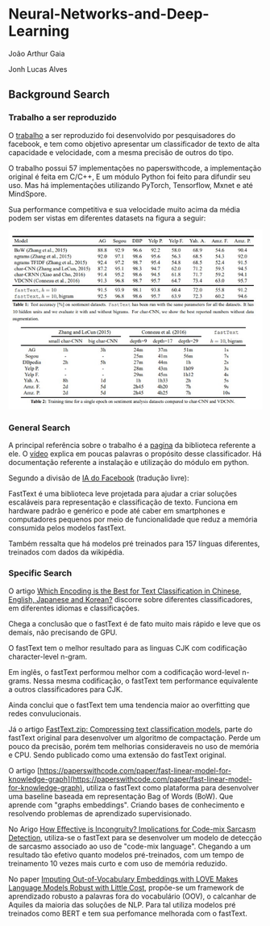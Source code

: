# Neural-Networks-and-Deep-Learning

João Arthur Gaia

Jonh Lucas Alves

## Background Search

### Trabalho a ser reproduzido

O [trabalho](https://paperswithcode.com/paper/bag-of-tricks-for-efficient-text) a ser reproduzido 
foi desenvolvido por pesquisadores do facebook, e tem como objetivo apresentar um classificador de texto
de alta capacidade e velocidade, com a mesma precisão de outros do tipo.

O trabalho possui 57 implementações no paperswithcode, a implementação original é feita em C/C++,
E um módulo Python foi feito para difundir seu uso.
Mas há implementações utilizando PyTorch, Tensorflow, Mxnet e até MindSpore.

Sua performance competitiva e sua velocidade muito acima da média podem ser vistas
em diferentes datasets na figura a seguir:

![bag of tricks](https://github.com/jagra26/Neural-Networks-and-Deep-Learning/blob/main/bag%20of%20tricks.jpg)

### General Search

A principal referência sobre o trabalho é a [pagina](https://fasttext.cc) da biblioteca referente a ele.
O [vídeo](https://youtu.be/og183Y9yHFs) explica em poucas palavras o propósito desse classificador.
Há documentação referente a instalação e utilização do módulo em python.

Segundo a divisão de [IA do Facebook](https://ai.facebook.com/tools/fasttext/) (tradução livre):

FastText é uma biblioteca leve projetada para ajudar a criar soluções escaláveis para representação 
e classificação de texto. Funciona em hardware padrão e genérico e pode até caber em smartphones e 
computadores pequenos por meio de funcionalidade que reduz a memória consumida pelos modelos fastText.

Também ressalta que há modelos pré treinados para 157 línguas diferentes, treinados com dados da wikipédia.

### Specific Search

O artigo 
[Which Encoding is the Best for Text Classification in Chinese, English, Japanese and Korean?](https://paperswithcode.com/paper/which-encoding-is-the-best-for-text)
discorre sobre diferentes classificadores, em diferentes idiomas e classificações.

Chega a conclusão que o fastText é de fato muito mais rápido e leve que os demais, não precisando de GPU.

O fastText tem o melhor resultado para as linguas CJK com codificação character-level n-gram.

Em inglês, o fastText performou melhor com a codificação word-level n-grams. 
Nessa mesma codificação, o fastText tem performance equivalente a outros classificadores para CJK.

Ainda conclui que o fastText tem uma tendencia maior ao overfitting que redes convulucionais.


Já o artigo [FastText.zip: Compressing text classification models](https://paperswithcode.com/paper/fasttextzip-compressing-text-classification),
parte do fastText original para desenvolver um algoritmo de compactação. Perde um pouco da precisão, porém tem melhorias consideraveis no uso de 
memória e CPU. Sendo publicado como uma extensão do fastText original.

O artigo [https://paperswithcode.com/paper/fast-linear-model-for-knowledge-graph](https://paperswithcode.com/paper/fast-linear-model-for-knowledge-graph),
utiliza o fastText como plataforma para desenvolver uma baseline baseada em representação Bag of Words (BoW). Que aprende com "graphs embeddings". 
Criando bases de conhecimento e resolvendo problemas de aprendizado supervisionado.

No Arigo [How Effective is Incongruity? Implications for Code-mix Sarcasm Detection](https://paperswithcode.com/paper/how-effective-is-incongruity-implications-for),
utiliza-se o fastText para se desenvolver um modelo de detecção de sarcasmo associado ao uso de "code-mix language". Chegando a um resultado tão efetivo quanto
modelos pré-treinados, com um tempo de treinamento 10 vezes mais curto e com uso de memória reduzido.

No paper [Imputing Out-of-Vocabulary Embeddings with LOVE Makes Language Models Robust with Little Cost](https://paperswithcode.com/paper/imputing-out-of-vocabulary-embeddings-with), 
propõe-se um framework de aprendizado robusto a palavras fora do vocabulário (OOV), o calcanhar de Aquiles da maioria das soluções de NLP. Para tal utiliza modelos pré
treinados como BERT e tem sua perfomance melhorada com o fastText.
